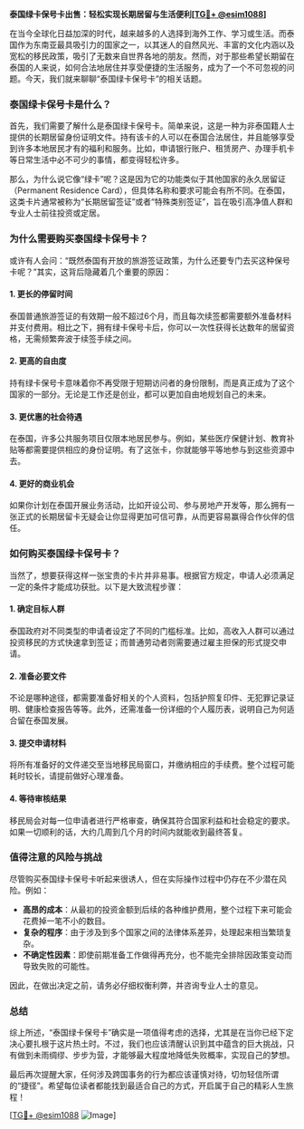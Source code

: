 **泰国绿卡保号卡出售：轻松实现长期居留与生活便利[[TG💪+ @esim1088](https://t.me/s/esim1088)]**

在当今全球化日益加深的时代，越来越多的人选择到海外工作、学习或生活。而泰国作为东南亚最具吸引力的国家之一，以其迷人的自然风光、丰富的文化内涵以及宽松的移民政策，吸引了无数来自世界各地的朋友。然而，对于那些希望长期留在泰国的人来说，如何合法地居住并享受便捷的生活服务，成为了一个不可忽视的问题。今天，我们就来聊聊“泰国绿卡保号卡”的相关话题。

### 泰国绿卡保号卡是什么？

首先，我们需要了解什么是泰国绿卡保号卡。简单来说，这是一种为非泰国籍人士提供的长期居留身份证明文件。持有该卡的人可以在泰国合法居住，并且能够享受到许多本地居民才有的福利和服务。比如，申请银行账户、租赁房产、办理手机卡等日常生活中必不可少的事情，都变得轻松许多。

那么，为什么说它像“绿卡”呢？这是因为它的功能类似于其他国家的永久居留证（Permanent Residence Card），但具体名称和要求可能会有所不同。在泰国，这类卡片通常被称为“长期居留签证”或者“特殊类别签证”，旨在吸引高净值人群和专业人士前往投资或定居。

### 为什么需要购买泰国绿卡保号卡？

或许有人会问：“既然泰国有开放的旅游签证政策，为什么还要专门去买这种保号卡呢？”其实，这背后隐藏着几个重要的原因：

#### 1. **更长的停留时间**
   泰国普通旅游签证的有效期一般不超过6个月，而且每次续签都需要额外准备材料并支付费用。相比之下，拥有绿卡保号卡后，你可以一次性获得长达数年的居留资格，无需频繁奔波于续签手续之间。

#### 2. **更高的自由度**
   持有绿卡保号卡意味着你不再受限于短期访问者的身份限制，而是真正成为了这个国家的一部分。无论是工作还是创业，都可以更加自由地规划自己的未来。

#### 3. **更优惠的社会待遇**
   在泰国，许多公共服务项目仅限本地居民参与。例如，某些医疗保健计划、教育补贴等都需要提供相应的身份证明。有了这张卡，你就能够平等地参与到这些资源中去。

#### 4. **更好的商业机会**
   如果你计划在泰国开展业务活动，比如开设公司、参与房地产开发等，那么拥有一张正式的长期居留卡无疑会让你显得更加可信可靠，从而更容易赢得合作伙伴的信任。

### 如何购买泰国绿卡保号卡？

当然了，想要获得这样一张宝贵的卡片并非易事。根据官方规定，申请人必须满足一定的条件才能成功获批。以下是大致流程步骤：

#### 1. **确定目标人群**
   泰国政府对不同类型的申请者设定了不同的门槛标准。比如，高收入人群可以通过投资移民的方式快速拿到签证；而普通劳动者则需要通过雇主担保的形式提交申请。

#### 2. **准备必要文件**
   不论是哪种途径，都需要准备好相关的个人资料，包括护照复印件、无犯罪记录证明、健康检查报告等等。此外，还需准备一份详细的个人履历表，说明自己为何适合留在泰国发展。

#### 3. **提交申请材料**
   将所有准备好的文件递交至当地移民局窗口，并缴纳相应的手续费。整个过程可能耗时较长，请提前做好心理准备。

#### 4. **等待审核结果**
   移民局会对每一位申请者进行严格审查，确保其符合国家利益和社会稳定的要求。如果一切顺利的话，大约几周到几个月的时间内就能收到最终答复。

### 值得注意的风险与挑战

尽管购买泰国绿卡保号卡听起来很诱人，但在实际操作过程中仍存在不少潜在风险。例如：

- **高昂的成本**：从最初的投资金额到后续的各种维护费用，整个过程下来可能会花费掉一笔不小的数目。
- **复杂的程序**：由于涉及到多个国家之间的法律体系差异，处理起来相当繁琐复杂。
- **不确定性因素**：即使前期准备工作做得再充分，也不能完全排除因政策变动而导致失败的可能性。

因此，在做出决定之前，请务必仔细权衡利弊，并咨询专业人士的意见。

### 总结

综上所述，“泰国绿卡保号卡”确实是一项值得考虑的选择，尤其是在当你已经下定决心要扎根于这片热土时。不过，我们也应该清醒认识到其中蕴含的巨大挑战，只有做到未雨绸缪、步步为营，才能够最大程度地降低失败概率，实现自己的梦想。

最后再次提醒大家，任何涉及跨国事务的行为都应该谨慎对待，切勿轻信所谓的“捷径”。希望每位读者都能找到最适合自己的方式，开启属于自己的精彩人生旅程！

[[TG💪+ @esim1088](https://t.me/s/esim1088) ![Image](https://i.postimg.cc/4NQfJmqS/Snipaste-2025-05-13-00-14-12.png)]